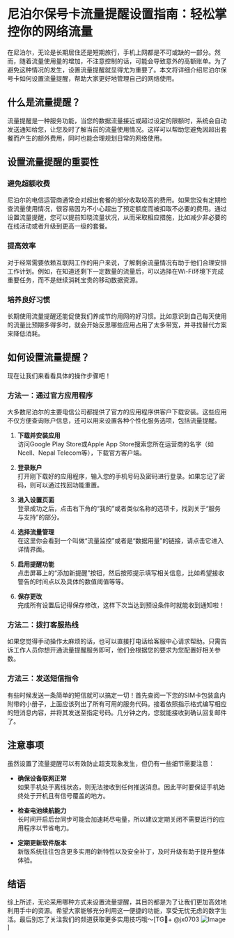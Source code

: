 # 尼泊尔保号卡流量提醒设置指南：轻松掌控你的网络流量

在尼泊尔，无论是长期居住还是短期旅行，手机上网都是不可或缺的一部分。然而，随着流量使用量的增加，不注意控制的话，可能会导致意外的高额账单。为了避免这种情况的发生，设置流量提醒就显得尤为重要了。本文将详细介绍尼泊尔保号卡如何设置流量提醒，帮助大家更好地管理自己的网络使用。

## 什么是流量提醒？

流量提醒是一种服务功能，当您的数据流量接近或超过设定的限额时，系统会自动发送通知给您，让您及时了解当前的流量使用情况。这样可以帮助您避免因超出套餐而产生的额外费用，同时也能合理规划日常的网络使用。

## 设置流量提醒的重要性

### 避免超额收费

尼泊尔的电信运营商通常会对超出套餐的部分收取较高的费用。如果您没有定期检查流量使用情况，很容易因为不小心超出了预定额度而被扣取不必要的费用。通过设置流量提醒，您可以提前知晓流量状况，从而采取相应措施，比如减少非必要的在线活动或者升级到更高一级的套餐。

### 提高效率

对于经常需要依赖互联网工作的用户来说，了解剩余流量情况有助于他们合理安排工作计划。例如，在知道还剩下一定数量的流量后，可以选择在Wi-Fi环境下完成重要任务，而不是继续消耗宝贵的移动数据资源。

### 培养良好习惯

长期使用流量提醒还能促使我们养成节约用网的好习惯。比如意识到自己每天使用的流量比预期多得多时，就会开始反思哪些应用占用了太多带宽，并寻找替代方案来降低消耗。

## 如何设置流量提醒？

现在让我们来看看具体的操作步骤吧！

### 方法一：通过官方应用程序

大多数尼泊尔的主要电信公司都提供了官方的应用程序供客户下载安装。这些应用不仅方便查询账户信息，还可以用来设置各种个性化服务选项，包括流量提醒。

1. **下载并安装应用**  
   访问Google Play Store或Apple App Store搜索您所在运营商的名字（如Ncell、Nepal Telecom等），下载官方客户端。
   
2. **登录账户**  
   打开刚下载好的应用程序，输入您的手机号码及密码进行登录。如果忘记了密码，则可以通过找回功能重置。

3. **进入设置页面**  
   登录成功之后，点击右下角的“我的”或者类似名称的选项卡，找到关于“服务与支持”的部分。

4. **选择流量管理**  
   在这里你会看到一个叫做“流量监控”或者是“数据用量”的链接，请点击它进入详情界面。

5. **启用提醒功能**  
   点击屏幕上的“添加新提醒”按钮，然后按照提示填写相关信息，比如希望接收警告的时间点以及具体的数值阈值等等。

6. **保存更改**  
   完成所有设置后记得保存修改，这样下次当达到预设条件时就能收到通知啦！

### 方法二：拨打客服热线

如果您觉得手动操作太麻烦的话，也可以直接打电话给客服中心请求帮助。只需告诉工作人员你想开通流量提醒服务即可，他们会根据您的要求为您配置好相关参数。

### 方法三：发送短信指令

有些时候发送一条简单的短信就可以搞定一切！首先查阅一下您的SIM卡包装盒内附带的小册子，上面应该列出了所有可用的服务代码。接着依照指示格式编写相应的短消息内容，并将其发送至指定号码。几分钟之内，您就能接收到确认回复邮件了。

## 注意事项

虽然设置了流量提醒可以有效防止超支现象发生，但仍有一些细节需要注意：

- **确保设备联网正常**  
  如果手机处于离线状态，则无法接收到任何推送消息。因此平时要保证手机始终处于开机且有信号覆盖的地方。

- **检查电池续航能力**  
  长时间开启后台同步可能会加速耗尽电量，所以建议定期关闭不需要运行的应用程序以节省电力。

- **定期更新软件版本**  
  新版系统往往包含更多实用的新特性以及安全补丁，及时升级有助于提升整体体验。

## 结语

综上所述，无论采用哪种方式来设置流量提醒，其目的都是为了让我们更加高效地利用手中的资源。希望大家能够充分利用这一便捷的功能，享受无忧无虑的数字生活。最后别忘了关注我们的频道获取更多实用技巧哦～[TG💪+ @jx0703 ![Image](https://github.com/user-attachments/assets/dbca1d08-cadb-493c-b0ec-ad6f7a83f270)]